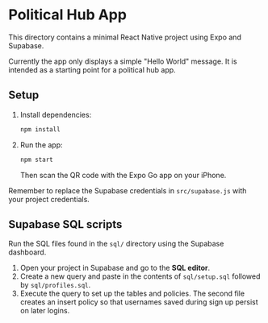 # Political Hub App

This directory contains a minimal React Native project using Expo and Supabase.

Currently the app only displays a simple "Hello World" message. It is intended as a starting point for a political hub app.

## Setup

1. Install dependencies:
   ```bash
   npm install
   ```
2. Run the app:
   ```bash
   npm start
   ```
   Then scan the QR code with the Expo Go app on your iPhone.

Remember to replace the Supabase credentials in `src/supabase.js` with your project credentials.

## Supabase SQL scripts

Run the SQL files found in the `sql/` directory using the Supabase dashboard.

1. Open your project in Supabase and go to the **SQL editor**.
2. Create a new query and paste in the contents of `sql/setup.sql` followed by `sql/profiles.sql`.
3. Execute the query to set up the tables and policies. The second file creates an insert policy so that usernames saved during sign up persist on later logins.
